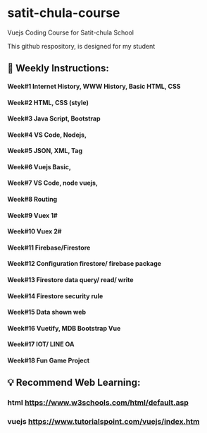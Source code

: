 # satit-chula-course
Vuejs Coding Course for Satit-chula School

This github respository, is designed for my student 

## 📝 Weekly Instructions:
#### Week#1 Internet History, WWW History, Basic HTML, CSS
#### Week#2 HTML, CSS (style)
#### Week#3 Java Script, Bootstrap
#### Week#4 VS Code, Nodejs,
#### Week#5 JSON, XML, Tag
#### Week#6 Vuejs Basic,
#### Week#7 VS Code, node vuejs, 
#### Week#8 Routing
#### Week#9 Vuex 1#
#### Week#10 Vuex 2#
#### Week#11 Firebase/Firestore
#### Week#12 Configuration firestore/ firebase package
#### Week#13 Firestore data query/ read/ write
#### Week#14 Firestore security rule
#### Week#15 Data shown web
#### Week#16 Vuetify, MDB Bootstrap Vue
#### Week#17 IOT/ LINE OA
#### Week#18 Fun Game Project


## 💡 Recommend Web Learning:
### html https://www.w3schools.com/html/default.asp
### vuejs https://www.tutorialspoint.com/vuejs/index.htm
